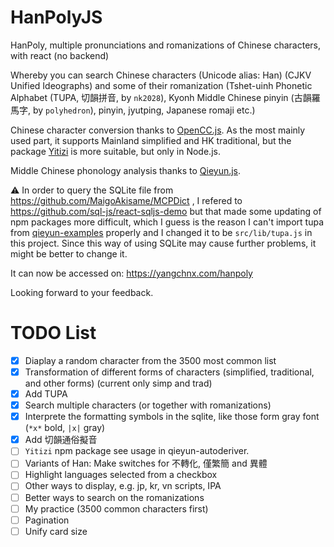 # HanPolyJS

HanPoly, multiple pronunciations and romanizations of Chinese characters, with react (no backend)

Whereby you can search Chinese characters (Unicode alias: Han) (CJKV Unified Ideographs) and some of their romanization (Tshet-uinh Phonetic Alphabet (TUPA, 切韻拼音, by `nk2028`), Kyonh Middle Chinese pinyin (古韻羅馬字, by `polyhedron`), pinyin, jyutping, Japanese romaji etc.)

Chinese character conversion thanks to [OpenCC.js](https://github.com/nk2028/opencc-js). As the most mainly used part, it supports Mainland simplified and HK traditional, but the package [Yitizi](https://github.com/nk2028/yitizi) is more suitable, but only in Node.js.

Middle Chinese phonology analysis thanks to [Qieyun.js](https://github.com/nk2028/qieyun-js).

⚠️ In order to query the SQLite file from https://github.com/MaigoAkisame/MCPDict , I refered to https://github.com/sql-js/react-sqljs-demo but that made some updating of npm packages more difficult, which I guess is the reason I can't import tupa from [qieyun-examples](https://github.com/nk2028/qieyun-examples) properly and I changed it to be `src/lib/tupa.js` in this project. Since this way of using SQLite may cause further problems, it might be better to change it.

It can now be accessed on: https://yangchnx.com/hanpoly

Looking forward to your feedback.

# TODO List

- [x] Diaplay a random character from the 3500 most common list
- [x] Transformation of different forms of characters (simplified, traditional, and other forms) (current only simp and trad)
- [x] Add TUPA
- [x] Search multiple characters (or together with romanizations)
- [x] Interprete the formatting symbols in the sqlite, like those form gray font (`*x*` bold, `|x|` gray)
- [x] Add 切韻通俗擬音
- [ ] `Yitizi` npm package see usage in qieyun-autoderiver. 
- [ ] Variants of Han: Make switches for 不轉化, 僅繁簡 and 異體
- [ ] Highlight languages selected from a checkbox
- [ ] Other ways to display, e.g. jp, kr, vn scripts, IPA
- [ ] Better ways to search on the romanizations
- [ ] My practice (3500 common characters first)
- [ ] Pagination
- [ ] Unify card size
